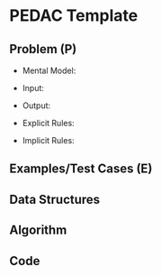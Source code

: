 # PEDAC Template

## Problem (P)

- Mental Model:

- Input:

- Output:

- Explicit Rules:

- Implicit Rules:

## Examples/Test Cases (E)

## Data Structures

## Algorithm

## Code
